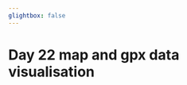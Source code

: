 ```yaml
---
glightbox: false
---
```


# Day 22 map and gpx data visualisation

<style> #map { width: auto; height: 400px; margin: 0;} </style>

<div id="map"></div>

<script> 
var mygpxurl = "/f3/assets/gpx/GPX22.gpx";
</script>

<script src="/f3/javascripts/mygpx.js"> </script>
